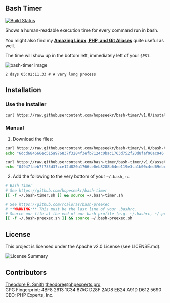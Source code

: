 ## Bash Timer

[![Build Status](https://travis-ci.com/hopeseekr/bash-timer.svg?branch=master)](https://travis-ci.com/hopeseekr/bash-timer)

Shows a human-readable execution time for every command run in bash.

You might also find my [**Amazing Linux, PHP, and Git Aliases**](https://gist.github.com/hopeseekr/fb85b7a179e3b9c97212925a2bd8400b) quite useful as well.

The time will show up in the bottom left, immediately left of your `$PS1`.

![bash-timer image](https://user-images.githubusercontent.com/1125541/93687425-7c392100-fa83-11ea-9d36-cacbe03cc725.png)
```
2 days 05:02:11.33 # A very long process
```

## Installation

### Use the Installer

```bash
curl https://raw.githubusercontent.com/hopeseekr/bash-timer/v1.0/install | bash
```

### Manual

1. Download the files:

```bash
curl https://raw.githubusercontent.com/hopeseekr/bash-timer/v1.0/bash-timer.sh -o $HOME/.bash-timer.sh
echo "6dcd684666ec515a976837f3284f3efb7124c0bac1763d752f20d8faf90ac946  $HOME/.bash-timer.sh" | sha256sum -c -

curl https://raw.githubusercontent.com/bash-timer/bash-timer/v1.0/assets/bash-preexec.sh -o $HOME/.bash-preexec.sh
echo "04947faeb7f735d37cce12d820a1766ce0eb8288b64ee119e3ca1b00c4ed69ebce  $HOME/.bash-preexec.sh" | sha256sum -c -
```

2. Add the following to the very bottom of your `~/.bash_rc`.

```bash
# Bash Timer
# See https://github.com/hopeseekr/bash-timer
[[ -f ~/.bash-timer.sh ]] && source ~/.bash-timer.sh

# See https://github.com/rcaloras/bash-preexec
# **WARNING:** This must be the last line of your .bashrc.
# Source our file at the end of our bash profile (e.g. ~/.bashrc, ~/.profile, or ~/.bash_profile)
[[ -f ~/.bash-preexec.sh ]] && source ~/.bash-preexec.sh
```
## License

This project is licensed under the Apache v2.0 License (see LICENSE.md).

![License Summary](https://user-images.githubusercontent.com/1125541/93617603-cd6de580-f99b-11ea-9da4-f79c168c97df.png)

## Contributors

[Theodore R. Smith](https://www.phpexperts.pro/]) <theodore@phpexperts.pro>  
GPG Fingerprint: 4BF8 2613 1C34 87AC D28F  2AD8 EB24 A91D D612 5690  
CEO: PHP Experts, Inc.
